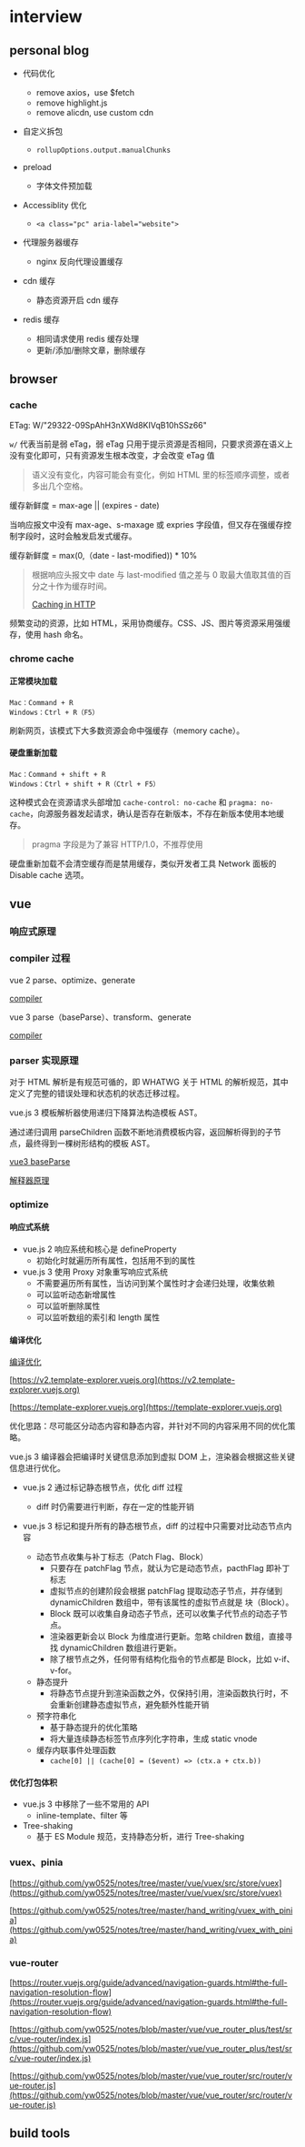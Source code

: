 # interview

## personal blog

* 代码优化
  * remove axios，use $fetch
  * remove highlight.js
  * remove alicdn, use custom cdn

* 自定义拆包
  * `rollupOptions.output.manualChunks`

* preload
  * 字体文件预加载

* Accessiblity 优化
  * `<a class="pc" aria-label="website">`

* 代理服务器缓存
  * nginx 反向代理设置缓存

* cdn 缓存
  * 静态资源开启 cdn 缓存

* redis 缓存
  * 相同请求使用 redis 缓存处理
  * 更新/添加/删除文章，删除缓存

## browser

### cache

ETag: W/"29322-09SpAhH3nXWd8KIVqB10hSSz66"

`w/` 代表当前是弱 eTag，弱 eTag 只用于提示资源是否相同，只要求资源在语义上没有变化即可，只有资源发生根本改变，才会改变 eTag 值

> 语义没有变化，内容可能会有变化，例如 HTML 里的标签顺序调整，或者多出几个空格。



缓存新鲜度 = max-age || (expires - date)

当响应报文中没有 max-age、s-maxage 或 expries 字段值，但又存在强缓存控制字段时，这时会触发启发式缓存。

缓存新鲜度 = max(0,（date - last-modified)) * 10%

> 根据响应头报文中 date 与 last-modified 值之差与 0 取最大值取其值的百分之十作为缓存时间。
>
> [Caching in HTTP](https://link.juejin.cn/?target=https%3A%2F%2Fwww.w3.org%2FProtocols%2Frfc2616%2Frfc2616-sec13.html%23sec13.2.4) 



频繁变动的资源，比如 HTML，采用协商缓存。CSS、JS、图片等资源采用强缓存，使用 hash 命名。

### chrome cache

#### 正常模块加载

```
Mac：Command + R
Windows：Ctrl + R（F5）
```

刷新网页，该模式下大多数资源会命中强缓存（memory cache）。

#### 硬盘重新加载

```
Mac：Command + shift + R
Windows：Ctrl + shift + R（Ctrl + F5）
```

这种模式会在资源请求头部增加 `cache-control: no-cache` 和 `pragma: no-cache`，向源服务器发起请求，确认是否存在新版本，不存在新版本使用本地缓存。

> pragma 字段是为了兼容 HTTP/1.0，不推荐使用

硬盘重新加载不会清空缓存而是禁用缓存，类似开发者工具 Network 面板的 Disable cache 选项。

## vue

### 响应式原理

### compiler  过程

vue 2 parse、optimize、generate

[compiler](https://github.com/vuejs/vue/blob/main/src/compiler/index.ts)

vue 3  parse（baseParse）、transform、generate

[compiler](https://github.com/vuejs/core/blob/main/packages/compiler-core/src/compile.ts#L85)

### parser  实现原理

对于 HTML 解析是有规范可循的，即 WHATWG 关于 HTML 的解析规范，其中定义了完整的错误处理和状态机的状态迁移过程。

vue.js 3 模板解析器使用递归下降算法构造模板 AST。

通过递归调用 parseChildren 函数不断地消费模板内容，返回解析得到的子节点，最终得到一棵树形结构的模板 AST。

[vue3 baseParse](https://github.com/vuejs/core/blob/main/packages/compiler-core/src/parse.ts#L104)

[解释器原理](https://www.yueluo.club/detail?articleId=62cd9984397c3e0980cd0e6a)

### optimize

#### 响应式系统

* vue.js 2 响应系统和核心是 defineProperty
  * 初始化时就遍历所有属性，包括用不到的属性
* vue.js 3 使用 Proxy 对象重写响应式系统
  * 不需要遍历所有属性，当访问到某个属性时才会递归处理，收集依赖
  * 可以监听动态新增属性
  * 可以监听删除属性
  * 可以监听数组的索引和 length 属性

#### 编译优化

[编译优化](https://www.yueluo.club/detail?articleId=62d0ab22397c3e0980cd2090)

[https://v2.template-explorer.vuejs.org](https://v2.template-explorer.vuejs.org)

[https://template-explorer.vuejs.org](https://template-explorer.vuejs.org)

优化思路：尽可能区分动态内容和静态内容，并针对不同的内容采用不同的优化策略。

vue.js 3 编译器会把编译时关键信息添加到虚拟 DOM 上，渲染器会根据这些关键信息进行优化。

* vue.js 2 通过标记静态根节点，优化 diff 过程
  * diff 时仍需要进行判断，存在一定的性能开销

* vue.js 3 标记和提升所有的静态根节点，diff 的过程中只需要对比动态节点内容
  * 动态节点收集与补丁标志（Patch Flag、Block）
    * 只要存在 patchFlag 节点，就认为它是动态节点，pacthFlag 即补丁标志
    * 虚拟节点的创建阶段会根据 patchFlag 提取动态子节点，并存储到 dynamicChildren 数组中，带有该属性的虚拟节点就是 块（Block）。
    * Block 既可以收集自身动态子节点，还可以收集子代节点的动态子节点。
    * 渲染器更新会以 Block 为维度进行更新。忽略 children 数组，直接寻找 dynamicChildren 数组进行更新。
    * 除了根节点之外，任何带有结构化指令的节点都是 Block，比如 v-if、v-for。
  * 静态提升
    * 将静态节点提升到渲染函数之外，仅保持引用，渲染函数执行时，不会重新创建静态虚拟节点，避免额外性能开销
  * 预字符串化
    * 基于静态提升的优化策略
    * 将大量连续静态标签节点序列化字符串，生成 static vnode
  * 缓存内联事件处理函数
    * `cache[0] || (cache[0] = ($event) => (ctx.a + ctx.b))`

#### 优化打包体积

* vue.js 3 中移除了一些不常用的 API
  * inline-template、filter 等
* Tree-shaking
  * 基于 ES Module 规范，支持静态分析，进行 Tree-shaking


### vuex、pinia

[https://github.com/yw0525/notes/tree/master/vue/vuex/src/store/vuex](https://github.com/yw0525/notes/tree/master/vue/vuex/src/store/vuex)

[https://github.com/yw0525/notes/tree/master/hand_writing/vuex_with_pinia](https://github.com/yw0525/notes/tree/master/hand_writing/vuex_with_pinia)

### vue-router

[https://router.vuejs.org/guide/advanced/navigation-guards.html#the-full-navigation-resolution-flow](https://router.vuejs.org/guide/advanced/navigation-guards.html#the-full-navigation-resolution-flow)

[https://github.com/yw0525/notes/blob/master/vue/vue_router_plus/test/src/vue-router/index.js](https://github.com/yw0525/notes/blob/master/vue/vue_router_plus/test/src/vue-router/index.js)

[https://github.com/yw0525/notes/blob/master/vue/vue_router/src/router/vue-router.js](https://github.com/yw0525/notes/blob/master/vue/vue_router/src/router/vue-router.js)

## build tools


